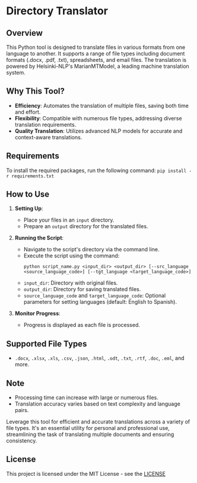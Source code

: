 # Directory Translator

## Overview
This Python tool is designed to translate files in various formats from one language to another. It supports a range of file types including document formats (.docx, .pdf, .txt), spreadsheets, and email files. The translation is powered by Helsinki-NLP's MarianMTModel, a leading machine translation system.

## Why This Tool?
- **Efficiency**: Automates the translation of multiple files, saving both time and effort.
- **Flexibility**: Compatible with numerous file types, addressing diverse translation requirements.
- **Quality Translation**: Utilizes advanced NLP models for accurate and context-aware translations.

## Requirements
To install the required packages, run the following command:
```pip install -r requirements.txt```

## How to Use
1. **Setting Up**:
   - Place your files in an `input` directory.
   - Prepare an `output` directory for the translated files.

2. **Running the Script**:
   - Navigate to the script's directory via the command line.
   - Execute the script using the command:
     ```
     python script_name.py <input_dir> <output_dir> [--src_language <source_language_code>] [--tgt_language <target_language_code>]
     ```
   - `input_dir`: Directory with original files.
   - `output_dir`: Directory for saving translated files.
   - `source_language_code` and `target_language_code`: Optional parameters for setting languages (default: English to Spanish).

3. **Monitor Progress**:
   - Progress is displayed as each file is processed.

## Supported File Types
- `.docx`, `.xlsx`, `.xls`, `.csv`, `.json`, `.html`, `.odt`, `.txt`, `.rtf`, `.doc`, `.eml`, and more.

## Note
- Processing time can increase with large or numerous files.
- Translation accuracy varies based on text complexity and language pairs.

Leverage this tool for efficient and accurate translations across a variety of file types. It's an essential utility for personal and professional use, streamlining the task of translating multiple documents and ensuring consistency.

## License
This project is licensed under the MIT License - see the [LICENSE](LICENSE)